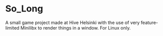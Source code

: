 # So_Long
A small game project made at Hive Helsinki with the use of very feature-limited Minilibx to render things in a window. For Linux only.

